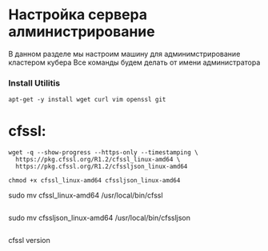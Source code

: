 # Настройка сервера алминистрирование

В данном разделе мы настроим машину для админимстрирование кластером кубера
Все команды будем делать от имени администратора
### Install Utilitis
~~~
apt-get -y install wget curl vim openssl git
~~~
# cfssl:
~~~
wget -q --show-progress --https-only --timestamping \
  https://pkg.cfssl.org/R1.2/cfssl_linux-amd64 \
  https://pkg.cfssl.org/R1.2/cfssljson_linux-amd64
~~~
~~~
chmod +x cfssl_linux-amd64 cfssljson_linux-amd64
~~~
sudo mv cfssl_linux-amd64 /usr/local/bin/cfssl
~~~
~~~
sudo mv cfssljson_linux-amd64 /usr/local/bin/cfssljson
~~~
~~~
cfssl version
~~~
